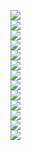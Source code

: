 <img src='5e5bd90e-60c5-402f-b488-750456a81a13_0.png'><br><img src='5e5bd90e-60c5-402f-b488-750456a81a13_1.png'><br><img src='5e5bd90e-60c5-402f-b488-750456a81a13_2.png'><br><img src='5e5bd90e-60c5-402f-b488-750456a81a13_3.png'><br><img src='5e5bd90e-60c5-402f-b488-750456a81a13_4.png'><br><img src='5e5bd90e-60c5-402f-b488-750456a81a13_5.png'><br><img src='5e5bd90e-60c5-402f-b488-750456a81a13_6.png'><br><img src='5e5bd90e-60c5-402f-b488-750456a81a13_7.png'><br><img src='5e5bd90e-60c5-402f-b488-750456a81a13_8.png'><br><img src='5e5bd90e-60c5-402f-b488-750456a81a13_9.png'><br><img src='5e5bd90e-60c5-402f-b488-750456a81a13_10.png'><br><img src='5e5bd90e-60c5-402f-b488-750456a81a13_11.png'><br><img src='5e5bd90e-60c5-402f-b488-750456a81a13_12.png'><br>